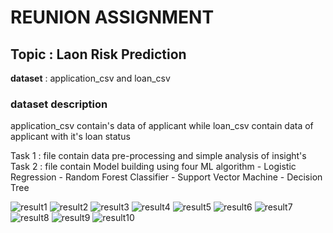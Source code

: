 # REUNION ASSIGNMENT

## Topic : Laon Risk Prediction

**dataset** : application_csv and loan_csv

### dataset description 
application_csv contain's data of applicant while loan_csv contain data of applicant with it's loan status

Task 1 : file contain data pre-processing and simple analysis of insight's
Task 2 : file contain Model building using four ML algorithm
             - Logistic Regression
             - Random Forest Classifier
             - Support Vector Machine
             - Decision Tree

![result1](https://user-images.githubusercontent.com/87426167/209547944-031da97d-144a-48c2-933b-3fd5f557753d.png)
![result2](https://user-images.githubusercontent.com/87426167/209547958-dfc71bfa-0510-4bf0-9396-4824f64ae293.png)
![result3](https://user-images.githubusercontent.com/87426167/209547969-6caf5ae2-370e-460c-99f1-d18b40636945.png)
![result4](https://user-images.githubusercontent.com/87426167/209547977-19ce0781-4b2c-4a39-9763-c9d6503ca8a0.png)
![result5](https://user-images.githubusercontent.com/87426167/209547984-8f792df0-cee3-4fe9-8fc3-a113863965ac.png)
![result6](https://user-images.githubusercontent.com/87426167/209547992-eb3af4af-e3f7-4220-8e6e-6af888d5ab2a.png)
![result7](https://user-images.githubusercontent.com/87426167/209548000-054cc71a-5dc8-4a2a-8574-dc1a7a63da00.png)
![result8](https://user-images.githubusercontent.com/87426167/209548003-a79952fe-18cb-4164-8093-59393997bc4f.png)
![result9](https://user-images.githubusercontent.com/87426167/209548012-e34585be-d7ff-4c34-ac8f-87fbbdf168df.png)
![result10](https://user-images.githubusercontent.com/87426167/209548016-88698774-7834-44ba-84ee-a40aa1009bc2.png)



